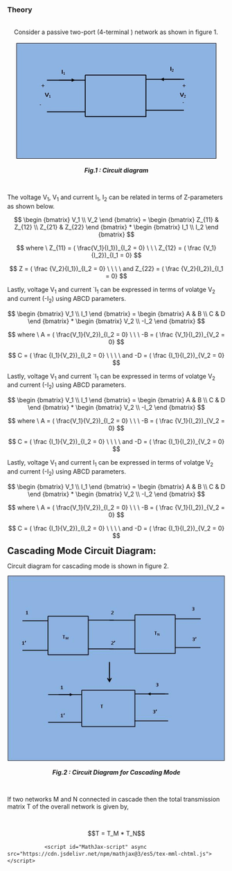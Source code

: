 ### Theory
<div>
<br>&nbsp;&nbsp;&nbsp;
 Consider a passive two-port (4-terminal ) network as shown in figure 1.<br><br>							
<div align="center">
<img src="images/main tp.jpg" />

***Fig.1 : Circuit diagram***
</div>
	<br>
<p>The voltage V<sub>1</sub>, V<sub>1</sub>  and current I<sub>1</sub>, I<sub>2</sub> can be related in terms of Z-parameters as shown below.</p>
									
									
$$ \begin {bmatrix}
	V_1 \\
	V_2
	\end {bmatrix} =
	\begin {bmatrix}
	Z_{11} & Z_{12} \\
	Z_{21} & Z_{22}
	\end {bmatrix} * 
	\begin {bmatrix}
	I_1 \\
	I_2
	\end {bmatrix} $$
	
									
$$ where \ Z_{11} = ( \frac{V_1}{I_1})_{I_2 = 0} \ \ \  Z_{12} = ( \frac {V_1}{I_2})_{I_1 = 0}  $$
	
$$ Z = ( \frac {V_2}{I_1})_{I_2 = 0} \ \ \ \ and Z_{22} = ( \frac {V_2}{I_2})_{I_1 = 0} $$


<p>Lastly, voltage V<sub>1</sub> and current `I<sub>1</sub> can be expressed in terms of volatge V<sub>2</sub> and current (-I<sub>2</sub>) using ABCD parameters.</p>
									
									
$$ \begin {bmatrix}
	V_1 \\
	I_1
	\end {bmatrix} =
	\begin {bmatrix}
	A & B \\
	C & D
	\end {bmatrix} * 
	\begin {bmatrix}
	V_2 \\
	-I_2
	\end {bmatrix} $$
	
									
$$ where \ A = ( \frac{V_1}{V_2})_{I_2 = 0} \ \ \  -B = ( \frac {V_1}{I_2})_{V_2 = 0}  $$
	
$$ C = ( \frac {I_1}{V_2})_{I_2 = 0} \ \ \ \ and -D = ( \frac {I_1}{I_2})_{V_2 = 0} $$


<p>Lastly, voltage V<sub>1</sub> and current `I<sub>1</sub> can be expressed in terms of volatge V<sub>2</sub> and current (-I<sub>2</sub>) using ABCD parameters.</p>
									
									
$$ \begin {bmatrix}
	V_1 \\
	I_1
	\end {bmatrix} =
	\begin {bmatrix}
	A & B \\
	C & D
	\end {bmatrix} * 
	\begin {bmatrix}
	V_2 \\
	-I_2
	\end {bmatrix} $$
	
									
$$ where \ A = ( \frac{V_1}{V_2})_{I_2 = 0} \ \ \  -B = ( \frac {V_1}{I_2})_{V_2 = 0}  $$
	
$$ C = ( \frac {I_1}{V_2})_{I_2 = 0} \ \ \ \ and -D = ( \frac {I_1}{I_2})_{V_2 = 0} $$

									
										
<p>Lastly, voltage V<sub>1</sub> and current I<sub>1</sub> can be expressed in terms of volatge V<sub>2</sub> and current (-I<sub>2</sub>) using ABCD parameters.</p>
									
									
$$ \begin {bmatrix}
	V_1 \\
	I_1
	\end {bmatrix} =
	\begin {bmatrix}
	A & B \\
	C & D
	\end {bmatrix} * 
	\begin {bmatrix}
	V_2 \\
	-I_2
	\end {bmatrix} $$
	
									
$$ where \ A = ( \frac{V_1}{V_2})_{I_2 = 0} \ \ \  -B = ( \frac {V_1}{I_2})_{V_2 = 0}  $$
	
$$ C = ( \frac {I_1}{V_2})_{I_2 = 0} \ \ \ \ and -D = ( \frac {I_1}{I_2})_{V_2 = 0} $$
	
									
<span style="background-color: rgb(255, 255, 255); font-size: 21px; "><b>Cascading Mode Circuit Diagram:</b></span>
<br>									
<p>Circuit diagram for cascading mode is shown in figure 2.</p>
<div align="center">
<img src="images/tp main 2.JPG" /> 
	
***Fig.2 : Circuit Diagram for Cascading Mode***
</div>
<br>	
<p>If two networks M and N connected in cascade then the total transmission matrix T of the overall network is given by,</p>
<br>
<p style ="text-align:center;">
$$T = T_M * T_N$$
</p>
									
				<script id="MathJax-script" async src="https://cdn.jsdelivr.net/npm/mathjax@3/es5/tex-mml-chtml.js"></script>					
